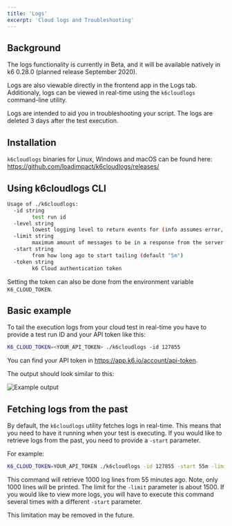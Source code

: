 ```yaml
---
title: 'Logs'
excerpt: 'Cloud logs and Troubleshooting'
---
```


## Background

The logs functionality is currently in Beta, and it will be available natively in k6 0.28.0 (planned release September 2020).

Logs are also viewable directly in the frontend app in the Logs tab. Additionaly, logs can be viewed in real-time using the `k6cloudlogs` command-line utility.

Logs are intended to aid you in troubleshooting your script. The logs are deleted 3 days after the test execution.

## Installation

`k6cloudlogs` binaries for Linux, Windows and macOS can be found here: https://github.com/loadimpact/k6cloudlogs/releases/


## Using k6cloudlogs CLI


```bash
Usage of ./k6cloudlogs:
  -id string
        test run id
  -level string
        lowest logging level to return events for (info assumes error, etc.) (default "info")
  -limit string
        maximum amount of messages to be in a response from the server (default "100")
  -start string
        from how long ago to start tailing (default "5m")
  -token string
        k6 Cloud authentication token
```

Setting the token can also be done from the environment variable `K6_CLOUD_TOKEN`.

## Basic example

To tail the execution logs from your cloud test in real-time you have to provide a test run ID and your API token like this:

```bash
K6_CLOUD_TOKEN=<YOUR_API_TOKEN> ./k6cloudlogs -id 127855
```

You can find your API token in https://app.k6.io/account/api-token.

The output should look similar to this:

![Example output](/images/11-Cloug-Logs/cloud-logs-example-output.png)


## Fetching logs from the past

By default, the `k6cloudlogs` utility fetches logs in real-time. This means that you need to have it running when your test is executing.
If you would like to retrieve logs from the past, you need to provide a `-start` parameter.

For example:

```bash
K6_CLOUD_TOKEN=YOUR_API_TOKEN ./k6cloudlogs -id 127855 -start 55m -limit 1000
```

This command will retrieve 1000 log lines from 55 minutes ago. Note, only 1000 lines will be printed. The limit for the `-limit` parameter is about 1500.
If you would like to view more logs, you will have to execute this command several times with a different `-start` parameter.

This limitation may be removed in the future.
